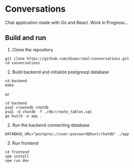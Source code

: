 # Conversations

Chat application made with Go and React. Work in Progress...

## Build and run

1. Clone the repository
```console
git clone https://github.com/diwasrimal/conversations.git
cd conversations
```

2. Build backend and initialize postgresql database
```
cd backend
make
```
or 

```console
cd backend
psql createdb chatdb
psql -d chatdb -f ./db/create_tables.sql
go build -o app .
```

2. Run the backend connecting database
```console
DATABASE_URL="postgres://user:password@host/chatdb" ./app
```

3. Run frontend
```console
cd frontend
npm install
npm run dev
```
